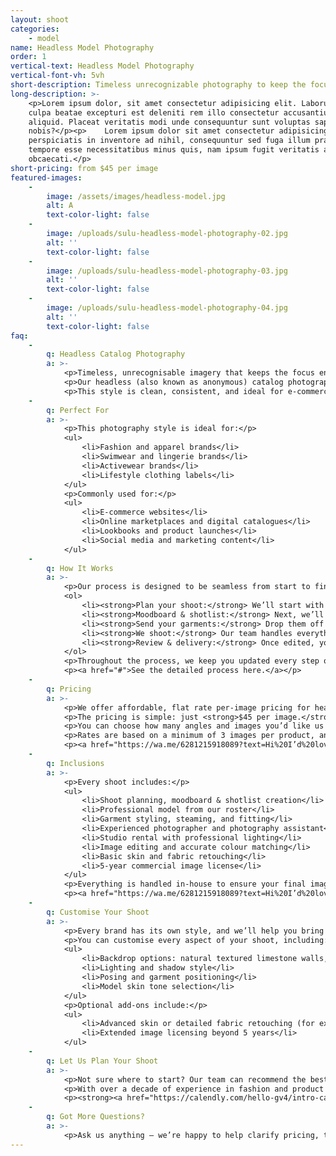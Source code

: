 ```yaml
---
layout: shoot
categories:
    - model
name: Headless Model Photography
order: 1
vertical-text: Headless Model Photography
vertical-font-vh: 5vh
short-description: Timeless unrecognizable photography to keep the focus on your product.
long-description: >-
    <p>Lorem ipsum dolor, sit amet consectetur adipisicing elit. Laborum in
    culpa beatae excepturi est deleniti rem illo consectetur accusantium
    aliquid. Placeat veritatis modi unde consequuntur sunt voluptas sapiente hic
    nobis?</p><p>    Lorem ipsum dolor sit amet consectetur adipisicing elit. Ex
    perspiciatis in inventore ad nihil, consequuntur sed fuga illum praesentium
    tempore esse necessitatibus minus quis, nam ipsum fugit veritatis aut
    obcaecati.</p>
short-pricing: from $45 per image
featured-images:
    -
        image: /assets/images/headless-model.jpg
        alt: A
        text-color-light: false
    -
        image: /uploads/sulu-headless-model-photography-02.jpg
        alt: ''
        text-color-light: false
    -
        image: /uploads/sulu-headless-model-photography-03.jpg
        alt: ''
        text-color-light: false
    -
        image: /uploads/sulu-headless-model-photography-04.jpg
        alt: ''
        text-color-light: false
faq:
    -
        q: Headless Catalog Photography
        a: >-
            <p>Timeless, unrecognisable imagery that keeps the focus entirely on your product.</p>
            <p>Our headless (also known as anonymous) catalog photography captures your garments fitted on a real professional model, cropped to keep attention on the shape, texture, and details of your design.</p>
            <p>This style is clean, consistent, and ideal for e-commerce or brand lookbooks where you want to show real fit and form without the distraction of faces or strong expressions.</p>
    -
        q: Perfect For
        a: >-
            <p>This photography style is ideal for:</p>
            <ul>
                <li>Fashion and apparel brands</li>
                <li>Swimwear and lingerie brands</li>
                <li>Activewear brands</li>
                <li>Lifestyle clothing labels</li>
            </ul>
            <p>Commonly used for:</p>
            <ul>
                <li>E-commerce websites</li>
                <li>Online marketplaces and digital catalogues</li>
                <li>Lookbooks and product launches</li>
                <li>Social media and marketing content</li>
            </ul>
    -
        q: How It Works
        a: >-
            <p>Our process is designed to be seamless from start to finish:</p>
            <ol>
                <li><strong>Plan your shoot:</strong> We’ll start with a call with one of our experienced shoot producers to get to know your brand, collection, and goals for the shoot, and walk you through exactly what to expect.</li>
                <li><strong>Moodboard & shotlist:</strong> Next, we’ll create a detailed shoot plan that covers everything from backdrop colour and lighting style to posing and garment fit. You’ll see exactly what’s being captured before we start, so there are no surprises.</li>
                <li><strong>Send your garments:</strong> Drop them off to our Bali studio or ship them through our trusted local and international partners. Our team will steam, style, and fit each piece ready for the shoot.</li>
                <li><strong>We shoot:</strong> Our team handles everything from lighting and styling to model direction, ensuring every look is consistent across the collection while keeping attention on the product.</li>
                <li><strong>Review & delivery:</strong> Once edited, your images are uploaded to a private gallery for your review and final approval before delivery.</li>
            </ol>
            <p>Throughout the process, we keep you updated every step of the way, so you can relax knowing your shoot is in expert hands.</p>
            <p><a href="#">See the detailed process here.</a></p>
    -
        q: Pricing
        a: >-
            <p>We offer affordable, flat rate per-image pricing for headless catalog photography, with a rate that already includes the studio rental, professional lighting, professional model, garment styling, photographer, and professional editing and retouching. It’s an end-to-end service for one simple price.</p>
            <p>The pricing is simple: just <strong>$45 per image.</strong></p>
            <p>You can choose how many angles and images you’d like us to capture for each product, with the average being <strong>3 images</strong> (front, back, and detail).</p>
            <p>Rates are based on a minimum of 3 images per product, and include a <strong>5-year image license</strong> for all deliverables.</p>
            <p><a href="https://wa.me/6281215918089?text=Hi%20I’d%20love%20more%20details%20about%20the%20pricing%20for%20model%20headless%20photography%20at%20Suluh%20Studio">See full pricing details below.</a></p>
    -
        q: Inclusions
        a: >-
            <p>Every shoot includes:</p>
            <ul>
                <li>Shoot planning, moodboard & shotlist creation</li>
                <li>Professional model from our roster</li>
                <li>Garment styling, steaming, and fitting</li>
                <li>Experienced photographer and photography assistant</li>
                <li>Studio rental with professional lighting</li>
                <li>Image editing and accurate colour matching</li>
                <li>Basic skin and fabric retouching</li>
                <li>5-year commercial image license</li>
            </ul>
            <p>Everything is handled in-house to ensure your final images are cohesive, polished, and perfectly aligned with your brand aesthetic.</p>
            <p><a href="https://wa.me/6281215918089?text=Hi%20I’d%20love%20more%20details%20about%20the%20pricing%20for%20model%20headless%20photography%20at%20Suluh%20Studio">See full pricing details below.</a></p>
    -
        q: Customise Your Shoot
        a: >-
            <p>Every brand has its own style, and we’ll help you bring yours to life through creative direction and attention to detail.</p>
            <p>You can customise every aspect of your shoot, including:</p>
            <ul>
                <li>Backdrop options: natural textured limestone walls, clean cut-out, or any HEX or Pantone colour</li>
                <li>Lighting and shadow style</li>
                <li>Posing and garment positioning</li>
                <li>Model skin tone selection</li>
            </ul>
            <p>Optional add-ons include:</p>
            <ul>
                <li>Advanced skin or detailed fabric retouching (for example, removing all natural creases from linen)</li>
                <li>Extended image licensing beyond 5 years</li>
            </ul>
    -
        q: Let Us Plan Your Shoot
        a: >-
            <p>Not sure where to start? Our team can recommend the best package based on your goals and help you plan the perfect shoot for your collection.</p>
            <p>With over a decade of experience in fashion and product photography, we’ll guide you through everything — from styling and lighting direction to image delivery and usage licensing.</p>
            <p><strong><a href="https://calendly.com/hello-gv4/intro-call">Book a complimentary call</a></strong> and let’s bring your vision to life.</p>
    -
        q: Got More Questions?
        a: >-
            <p>Ask us anything — we’re happy to help clarify pricing, timelines, workflow or review your moodboard and let you know what’s possible for your shoot.</p>
---
```

